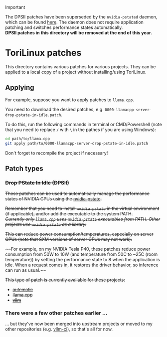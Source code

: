 > [!IMPORTANT]
> The DPSII patches have been superseded by the `nvidia-pstated` daemon, which can be found [here](https://github.com/sasha0552/nvidia-pstated). The daemon does not require application patching and switches performance states automatically.  
> **DPSII patches in this directory will be removed at the end of this year.**

# ToriLinux patches

This directory contains various patches for various projects. They can be applied to a local copy of a project without installing/using ToriLinux.

## Applying

For example, suppose you want to apply patches to `llama.cpp`.

You need to download the desired patches, e.g. `0000-llamacpp-server-drop-pstate-in-idle.patch`.

To do this, run the following commands in terminal or CMD/Powershell (note that you need to replace `/` with `\` in the pathes if you are using Windows):

```sh
cd path/to/llama.cpp
git apply path/to/0000-llamacpp-server-drop-pstate-in-idle.patch
```

Don't forget to recompile the project if necessary!

## Patch types

### ~~Drop PState In Idle (DPSII)~~

~~These patches can be used to automatically manage the performance states of NVIDIA GPUs using the [nvidia-pstate](https://github.com/sasha0552/nvidia-pstate).~~

~~Remember that you need to install `nvidia-pstate` in the virtual environment (if applicable), and/or add the executable to the system PATH.  
*Currently only `llama.cpp` uses `nvidia-pstate` executables from PATH. Other projects use `nvidia-pstate` as a library.*~~

~~This can reduce power consumption/temperatures, especially on server GPUs (note that SXM versions of server GPUs may not work).~~

~~For example, on my NVIDIA Tesla P40, these patches reduce power consumption from 50W to 10W (and temperature from 50C to ~25C (room temperature)) by setting the performance state to 8 when the application is idle. When a request comes in, it restores the driver behavior, so inference can run as usual.~~

~~This type of patch is currently available for these projects:~~

* ~~[automatic](https://github.com/vladmandic/automatic)~~
* ~~[llama.cpp](https://github.com/ggerganov/llama.cpp)~~
* ~~[vllm](https://github.com/vllm-project/vllm)~~

### There were a few other patches earlier ...

... but they've now been merged into upstream projects or moved to my other repositories (e.g. [vllm-ci](https://github.com/sasha0552/vllm-ci)), so that's all for now.
